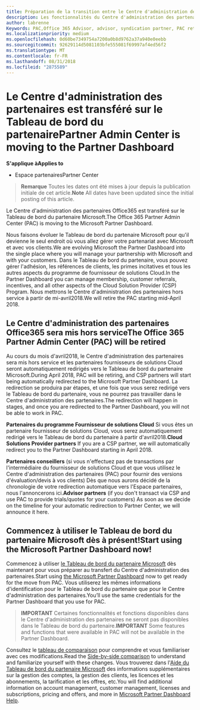 ```yaml
---
title: Préparation de la transition entre le Centre d'administration des partenaires et l'Espace partenaires | Espace partenaires
description: Les fonctionnalités du Centre d'administration des partenaires Office365 sont transférées sur l'Espace partenaires.
author: labrenne
Keywords: PAC,Office 365 Advisor, advisor, syndication partner, PAC retire, PAC retiring
ms.localizationpriority: medium
ms.openlocfilehash: 0d60be7349754a7200a0b8d9762a37a940e0eebb
ms.sourcegitcommit: 92629114d5081103bfe555081f69997af4ed56f2
ms.translationtype: MT
ms.contentlocale: fr-FR
ms.lasthandoff: 08/31/2018
ms.locfileid: "2875589"
---
```

# <a name="partner-admin-center-is-moving-to-the-partner-dashboard"></a><span data-ttu-id="cbbf5-103">Le Centre d'administration des partenaires est transféré sur le Tableau de bord du partenaire</span><span class="sxs-lookup"><span data-stu-id="cbbf5-103">Partner Admin Center is moving to the Partner Dashboard</span></span>

**<span data-ttu-id="cbbf5-104">S'applique à</span><span class="sxs-lookup"><span data-stu-id="cbbf5-104">Applies to</span></span>**

-  <span data-ttu-id="cbbf5-105">Espace partenaires</span><span class="sxs-lookup"><span data-stu-id="cbbf5-105">Partner Center</span></span>

><span data-ttu-id="cbbf5-106">**Remarque** Toutes les dates ont été mises à jour depuis la publication initiale de cet article.</span><span class="sxs-lookup"><span data-stu-id="cbbf5-106">**Note** All dates have been updated since the initial posting of this article.</span></span>

<span data-ttu-id="cbbf5-107">Le Centre d'administration des partenaires Office365 est transféré sur le Tableau de bord du partenaire Microsoft.</span><span class="sxs-lookup"><span data-stu-id="cbbf5-107">The Office 365 Partner Admin Center (PAC) is moving to the Microsoft Partner Dashboard.</span></span>

<span data-ttu-id="cbbf5-108">Nous faisons évoluer le Tableau de bord du partenaire Microsoft pour qu'il devienne le seul endroit où vous allez gérer votre partenariat avec Microsoft et avec vos clients.</span><span class="sxs-lookup"><span data-stu-id="cbbf5-108">We are evolving Microsoft the Partner Dashboard into the single place where you will manage your partnership with Microsoft and with your customers.</span></span> <span data-ttu-id="cbbf5-109">Dans le Tableau de bord du partenaire, vous pouvez gérer l'adhésion, les références de clients, les primes incitatives et tous les autres aspects du programme de fournisseur de solutions Cloud.</span><span class="sxs-lookup"><span data-stu-id="cbbf5-109">In the Partner Dashboard you can manage membership, customer referrals, incentives, and all other aspects of the Cloud Solution Provider (CSP) Program.</span></span> <span data-ttu-id="cbbf5-110">Nous mettrons le Centre d'administration des partenaires hors service à partir de mi-avril2018.</span><span class="sxs-lookup"><span data-stu-id="cbbf5-110">We will retire the PAC starting mid-April 2018.</span></span>

## <a name="the-office-365-partner-admin-center-pac-will-be-retired"></a><span data-ttu-id="cbbf5-111">Le Centre d'administration des partenaires Office365 sera mis hors service</span><span class="sxs-lookup"><span data-stu-id="cbbf5-111">The Office 365 Partner Admin Center (PAC) will be retired</span></span>

<span data-ttu-id="cbbf5-112">Au cours du mois d'avril2018, le Centre d'administration des partenaires sera mis hors service et les partenaires fournisseurs de solutions Cloud seront automatiquement redirigés vers le Tableau de bord du partenaire Microsoft.</span><span class="sxs-lookup"><span data-stu-id="cbbf5-112">During April 2018, PAC will be retiring, and CSP partners will start being automatically redirected to the Microsoft Partner Dashboard.</span></span> <span data-ttu-id="cbbf5-113">La redirection se produira par étapes, et une fois que vous serez redirigé vers le Tableau de bord du partenaire, vous ne pourrez pas travailler dans le Centre d'administration des partenaires.</span><span class="sxs-lookup"><span data-stu-id="cbbf5-113">The redirection will happen in stages, and once you are redirected to the Partner Dashboard, you will not be able to work in PAC.</span></span> 

<span data-ttu-id="cbbf5-114">**Partenaires du programme Fournisseur de solutions Cloud** Si vous êtes un partenaire fournisseur de solutions Cloud, vous serez automatiquement redirigé vers le Tableau de bord du partenaire à partir d'avril2018.</span><span class="sxs-lookup"><span data-stu-id="cbbf5-114">**Cloud Solutions Provider partners** If you are a CSP partner, we will automatically redirect you to the Partner Dashboard starting in April 2018.</span></span> 

<span data-ttu-id="cbbf5-115">**Partenaires conseillers** (si vous n'effectuez pas de transactions par l'intermédiaire du fournisseur de solutions Cloud et que vous utilisez le Centre d'administration des partenaires (PAC) pour fournir des versions d'évaluation/devis à vos clients) Dès que nous aurons décidé de la chronologie de votre redirection automatique vers l'Espace partenaires, nous l'annoncerons ici.</span><span class="sxs-lookup"><span data-stu-id="cbbf5-115">**Advisor partners** (if you don't transact via CSP and use PAC to provide trials/quotes for your customers) As soon as we decide on the timeline for your automatic redirection to Partner Center, we will announce it here.</span></span> 


## <a name="start-using-the-microsoft-partner-dashboard-now"></a><span data-ttu-id="cbbf5-116">Commencez à utiliser le Tableau de bord du partenaire Microsoft dès à présent!</span><span class="sxs-lookup"><span data-stu-id="cbbf5-116">Start using the Microsoft Partner Dashboard now!</span></span>

<span data-ttu-id="cbbf5-117">Commencez à utiliser [le Tableau de bord du partenaire Microsoft](https://partnercenter.microsoft.com/) dès maintenant pour vous préparer au transfert du Centre d'administration des partenaires.</span><span class="sxs-lookup"><span data-stu-id="cbbf5-117">Start using [the Microsoft Partner Dashboard](https://partnercenter.microsoft.com/)  now to get ready for the move from PAC.</span></span>  <span data-ttu-id="cbbf5-118">Vous utiliserez les mêmes informations d'identification pour le Tableau de bord du partenaire que pour le Centre d'administration des partenaires.</span><span class="sxs-lookup"><span data-stu-id="cbbf5-118">You’ll use the same credentials for the Partner Dashboard that you use for PAC.</span></span> 

><span data-ttu-id="cbbf5-119">**IMPORTANT** Certaines fonctionnalités et fonctions disponibles dans le Centre d'administration des partenaires ne seront pas disponibles dans le Tableau de bord du partenaire.</span><span class="sxs-lookup"><span data-stu-id="cbbf5-119">**IMPORTANT**  Some features and functions that were available in PAC will not be available in the Partner Dashboard.</span></span>

 <span data-ttu-id="cbbf5-120">Consultez le [tableau de comparaison](moving-from-pac-to-pc.md) pour comprendre et vous familiariser avec ces modifications.</span><span class="sxs-lookup"><span data-stu-id="cbbf5-120">Read the [Side-by-side comparison](moving-from-pac-to-pc.md) to understand and familiarize yourself with these changes.</span></span>  <span data-ttu-id="cbbf5-121">Vous trouverez dans l'[Aide du Tableau de bord du partenaire Microsoft](https://partnercenter.microsoft.com/partner/help) des informations supplémentaires sur la gestion des comptes, la gestion des clients, les licences et les abonnements, la tarification et les offres, etc.</span><span class="sxs-lookup"><span data-stu-id="cbbf5-121">You will find additional information on account management, customer management, licenses and subscriptions, pricing and offers, and more in [Microsoft Partner Dashboard Help](https://partnercenter.microsoft.com/partner/help).</span></span>

 